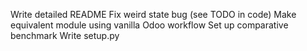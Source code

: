 Write detailed README
Fix weird state bug (see TODO in code)
Make equivalent module using vanilla Odoo workflow
Set up comparative benchmark
Write setup.py
